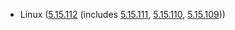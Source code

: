 - Linux ([5.15.112](https://lwn.net/Articles/932134) (includes [5.15.111](https://lwn.net/Articles/931652), [5.15.110](https://lwn.net/Articles/930600), [5.15.109](https://lwn.net/Articles/930263)))
